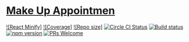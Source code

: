# [Make Up Appointmen](https://facebook.github.io/react-native/)
[![React Minify]](https://img.shields.io/bundlephobia/min/react.svg)
[![Coverage]](https://img.shields.io/coveralls/github/jekyll/jekyll.svg)
[![Repo size]](https://img.shields.io/github/repo-size/badges/shields.svg)
[![Circle CI Status](https://circleci.com/gh/facebook/react-native.svg?style=shield)](https://circleci.com/gh/facebook/react-native) 
[![Build status](https://ci.appveyor.com/api/projects/status/g8d58ipi3auqdtrk/branch/master?svg=true)](https://ci.appveyor.com/project/facebook/react-native/branch/master) 
[![npm version](https://badge.fury.io/js/react-native.svg)](https://badge.fury.io/js/react-native) 
[![PRs Welcome](https://img.shields.io/badge/PRs-welcome-brightgreen.svg)](CONTRIBUTING.md#pull-requests)
